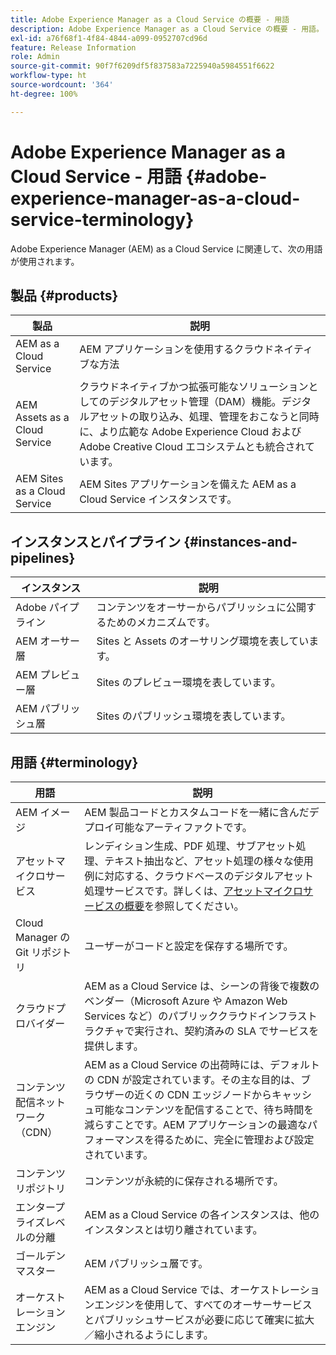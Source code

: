 ```yaml
---
title: Adobe Experience Manager as a Cloud Service の概要 - 用語
description: Adobe Experience Manager as a Cloud Service の概要 - 用語。
exl-id: a76f68f1-4f84-4844-a099-0952707cd96d
feature: Release Information
role: Admin
source-git-commit: 90f7f6209df5f837583a7225940a5984551f6622
workflow-type: ht
source-wordcount: '364'
ht-degree: 100%

---
```


# Adobe Experience Manager as a Cloud Service - 用語 {#adobe-experience-manager-as-a-cloud-service-terminology}

Adobe Experience Manager (AEM) as a Cloud Service に関連して、次の用語が使用されます。

## 製品 {#products}

| 製品 | 説明 |
|---|---|
| AEM as a Cloud Service | AEM アプリケーションを使用するクラウドネイティブな方法 |
| AEM Assets as a Cloud Service | クラウドネイティブかつ拡張可能なソリューションとしてのデジタルアセット管理（DAM）機能。デジタルアセットの取り込み、処理、管理をおこなうと同時に、より広範な Adobe Experience Cloud および Adobe Creative Cloud エコシステムとも統合されています。 |
| AEM Sites as a Cloud Service | AEM Sites アプリケーションを備えた AEM as a Cloud Service インスタンスです。 |

## インスタンスとパイプライン {#instances-and-pipelines}

| インスタンス | 説明 |
|---|---|
| Adobe パイプライン | コンテンツをオーサーからパブリッシュに公開するためのメカニズムです。 |
| AEM オーサー層 | Sites と Assets のオーサリング環境を表しています。 |
| AEM プレビュー層 | Sites のプレビュー環境を表しています。 |
| AEM パブリッシュ層 | Sites のパブリッシュ環境を表しています。 |


<!-- This section of the table must be alphabetic -->

## 用語 {#terminology}

| 用語 | 説明 |
|---|---|
| AEM イメージ | AEM 製品コードとカスタムコードを一緒に含んだデプロイ可能なアーティファクトです。 |
| アセットマイクロサービス | レンディション生成、PDF 処理、サブアセット処理、テキスト抽出など、アセット処理の様々な使用例に対応する、クラウドベースのデジタルアセット処理サービスです。詳しくは、[アセットマイクロサービスの概要](/help/assets/asset-microservices-overview.md)を参照してください。 |
| Cloud Manager の Git リポジトリ | ユーザーがコードと設定を保存する場所です。 |
| クラウドプロバイダー | AEM as a Cloud Service は、シーンの背後で複数のベンダー（Microsoft Azure や Amazon Web Services など）のパブリッククラウドインフラストラクチャで実行され、契約済みの SLA でサービスを提供します。 |
| コンテンツ配信ネットワーク（CDN） | AEM as a Cloud Service の出荷時には、デフォルトの CDN が設定されています。その主な目的は、ブラウザーの近くの CDN エッジノードからキャッシュ可能なコンテンツを配信することで、待ち時間を減らすことです。AEM アプリケーションの最適なパフォーマンスを得るために、完全に管理および設定されています。 |
| コンテンツリポジトリ | コンテンツが永続的に保存される場所です。 |
| エンタープライズレベルの分離 | AEM as a Cloud Service の各インスタンスは、他のインスタンスとは切り離されています。 |
| ゴールデンマスター | AEM パブリッシュ層です。 |
| オーケストレーションエンジン | AEM as a Cloud Service では、オーケストレーションエンジンを使用して、すべてのオーサーサービスとパブリッシュサービスが必要に応じて確実に拡大／縮小されるようにします。 |
